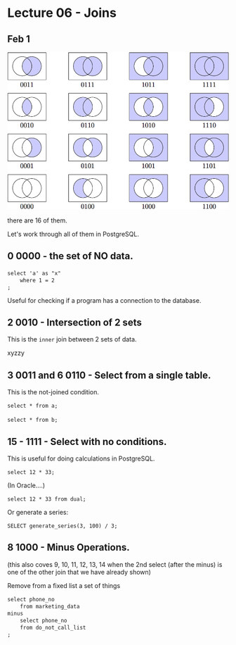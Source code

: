 
<style>
.pagebreak { page-break-before: always; }
.half { height: 200px; }
</style>
<style>
.pagebreak { page-break-before: always; }
.half { height: 200px; }
.markdown-body {
	font-size: 12px;
}
.markdown-body td {
	font-size: 12px;
}
table {
	border: 1px solid black;
}
</style>


# Lecture 06 - Joins

## Feb 1

![all-ven-diagrams.png](all-ven-diagrams.png)

there are 16 of them.

Let's work through all of them in PostgreSQL.

## 0 0000 - the set of NO data.

```
select 'a' as "x"
	where 1 = 2
;
```

Useful for checking if a program has a connection to the database.





## 2 0010 - Intersection of 2 sets

This is the `inner` join between 2 sets of data.

xyzzy





## 3 0011 and 6 0110 - Select from a single table. 

This is the not-joined condition.

```
select * from a;

select * from b;
```





## 15 - 1111 - Select with no conditions.

This is useful for doing calculations in PostgreSQL.

```
select 12 * 33;
```

(In Oracle....)

```
select 12 * 33 from dual;
```

Or generate a series:

```
SELECT generate_series(3, 100) / 3;
```









## 8 1000 - Minus Operations.

(this also coves 9, 10, 11, 12, 13, 14 when the 2nd select (after the minus) is
one of the other join that we have already shown)

Remove from a fixed list a set of things

```
select phone_no
	from marketing_data
minus
	select phone_no
	from do_not_call_list
;
```



